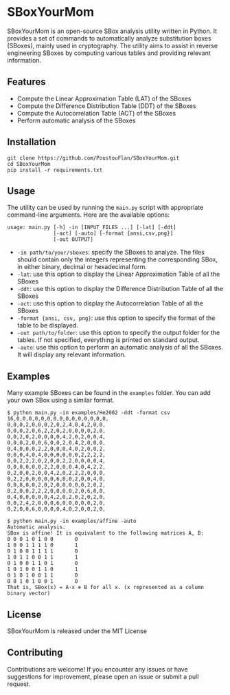 # SBoxYourMom

SBoxYourMom is an open-source SBox analysis utility
written in Python.
It provides a set of commands to automatically analyze
substitution boxes (SBoxes), mainly used in cryptography.
The utility aims to assist in reverse engineering SBoxes
by computing various tables and providing relevant
information.

## Features

- Compute the Linear Approximation Table (LAT) of the
  SBoxes
- Compute the Difference Distribution Table (DDT) of the
  SBoxes
- Compute the Autocorrelation Table (ACT) of the SBoxes
- Perform automatic analysis of the SBoxes

## Installation

```shell
git clone https://github.com/PoustouFlan/SBoxYourMom.git
cd SBoxYourMom
pip install -r requirements.txt
```

## Usage

The utility can be used by running the `main.py`
script with appropriate command-line arguments.
Here are the available options:

```shell
usage: main.py [-h] -in [INPUT_FILES ...] [-lat] [-ddt]
               [-act] [-auto] [-format {ansi,csv,png}]
               [-out OUTPUT]
```

- `-in path/to/your/sboxes`: specify the SBoxes to
  analyze.
  The files should contain only the integers representing
  the corresponding SBox, in either binary, decimal or
  hexadecimal form.
- `-lat`: use this option to display the Linear
  Approximation Table of all the SBoxes
- `-ddt`: use this option to display the Difference
  Distribution Table of all the SBoxes
- `-act`: use this option to display the Autocorrelation
  Table of all the SBoxes
- `-format {ansi, csv, png}`: use this option to specify
  the format of the table to be displayed.
- `-out path/to/folder`: use this option to specify
  the output folder for the tables. If not specified,
  everything is printed on standard output.
- `-auto`: use this option to perform an automatic
  analysis of all the SBoxes. It will display any relevant
  information.

## Examples

Many example SBoxes can be found in the `examples` folder.
You can add your own SBox using a similar format.

```shell
$ python main.py -in examples/He2002 -ddt -format csv
16,0,0,0,0,0,0,0,0,0,0,0,0,0,0,0,
0,0,0,2,0,0,0,2,0,2,4,0,4,2,0,0,
0,0,0,2,0,6,2,2,0,2,0,0,0,0,2,0,
0,0,2,0,2,0,0,0,0,4,2,0,2,0,0,4,
0,0,0,2,0,0,6,0,0,2,0,4,2,0,0,0,
0,4,0,0,0,2,2,0,0,0,4,0,2,0,0,2,
0,0,0,4,0,4,0,0,0,0,0,0,2,2,2,2,
0,0,2,2,2,0,2,0,0,2,2,0,0,0,0,4,
0,0,0,0,0,0,2,2,0,0,0,4,0,4,2,2,
0,2,0,0,2,0,0,4,2,0,2,2,2,0,0,0,
0,2,2,0,0,0,0,0,6,0,0,2,0,0,4,0,
0,0,8,0,0,2,0,2,0,0,0,0,0,2,0,2,
0,2,0,0,2,2,2,0,0,0,0,2,0,6,0,0,
0,4,0,0,0,0,0,4,2,0,2,0,2,0,2,0,
0,0,2,4,2,0,0,0,6,0,0,0,0,0,2,0,
0,2,0,0,6,0,0,0,0,4,0,2,0,0,2,0,

$ python main.py -in examples/affine -auto
Automatic analysis.
SBox is affine! It is equivalent to the following matrices A, B:
0 0 0 1 0 1 0 0       0
1 0 0 1 1 1 1 0       1
0 1 0 0 1 1 1 1       0
1 0 1 1 0 0 1 1       1
0 1 0 0 1 1 0 1       0
1 0 1 0 0 1 1 0       1
0 1 0 1 0 0 1 1       0
0 0 1 0 1 0 0 1       0
That is, SBox(x) = A·x ⊕ B for all x. (x represented as a column binary vector)
```

## License

SBoxYourMom is released under the MIT License

## Contributing

Contributions are welcome!
If you encounter any issues or have suggestions for
improvement, please open an issue or submit a pull
request.
